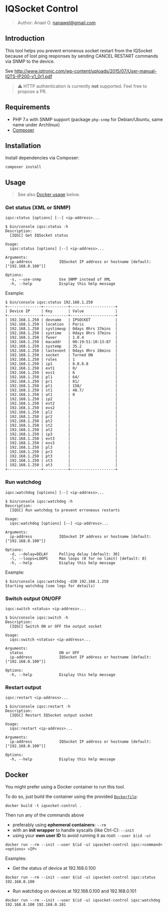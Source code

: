 IQSocket Control
================

> Author: Anael O. nanawel@gmail.com

## Introduction

This tool helps you prevent erroneous socket restart from the IQSocket
because of lost ping responses by sending CANCEL RESTART commands via
SNMP to the device.

See http://www.iqtronic.com/wp-content/uploads/2015/07/User-manual-IQTS-IP200-v1_0r1.pdf

> :warning:
> HTTP authentication is currently **not** supported. Feel free to propose a PR.

## Requirements

- PHP 7.x with SNMP support (package `php-snmp` for Debian/Ubuntu,
same name under Archlinux)
- [Composer](https://getcomposer.org/download/)

## Installation

Install dependencies via Composer:
```
composer install
```

## Usage

> See also [Docker usage](#docker) below.

### Get status (XML or SNMP)

`iqsc:status [options] [--] <ip-address>...`

```
$ bin/console iqsc:status -h
Description:
  [IQSC] Get IQSocket status

Usage:
  iqsc:status [options] [--] <ip-address>...

Arguments:
  ip-address            IQSocket IP address or hostname [default: ["192.168.0.100"]]

Options:
  -s, --use-snmp        Use SNMP instead of XML
  -h, --help            Display this help message
```

Example:
```
$ bin/console iqsc:status 192.168.1.250
+---------------+-----------+--------------------+
| Device IP     | Key       | Value              |
+---------------+-----------+--------------------+
| 192.168.1.250 | devname   | IPSOCKET           |
| 192.168.1.250 | location  | Paris              |
| 192.168.1.250 | systimeup | 0days 0hrs 37mins  |
| 192.168.1.250 | systime   | 0days 0hrs 37mins  |
| 192.168.1.250 | fwver     | 1.0.4              |
| 192.168.1.250 | macaddr   | 00:19:51:10:13:87  |
| 192.168.1.250 | systemp   | 35.2               |
| 192.168.1.250 | lastevent | 0days 0hrs 26mins  |
| 192.168.1.250 | socket    | Turned ON          |
| 192.168.1.250 | rules     | 1                  |
| 192.168.1.250 | ip1       | 8.8.8.8            |
| 192.168.1.250 | evt1      | 0/                 |
| 192.168.1.250 | evs1      | 6                  |
| 192.168.1.250 | pl1       | 64/                |
| 192.168.1.250 | pr1       | 81/                |
| 192.168.1.250 | pt1       | 158/               |
| 192.168.1.250 | st1       | 48.7/              |
| 192.168.1.250 | at1       | 0                  |
| 192.168.1.250 | ip2       |                    |
| 192.168.1.250 | evt2      |                    |
| 192.168.1.250 | evs2      |                    |
| 192.168.1.250 | pl2       |                    |
| 192.168.1.250 | pr2       |                    |
| 192.168.1.250 | pt2       |                    |
| 192.168.1.250 | st2       |                    |
| 192.168.1.250 | at2       |                    |
| 192.168.1.250 | ip3       |                    |
| 192.168.1.250 | evt3      |                    |
| 192.168.1.250 | evs3      |                    |
| 192.168.1.250 | pl3       |                    |
| 192.168.1.250 | pr3       |                    |
| 192.168.1.250 | pt3       |                    |
| 192.168.1.250 | st3       |                    |
| 192.168.1.250 | at3       |                    |
+---------------+-----------+--------------------+
```

### Run watchdog

`iqsc:watchdog [options] [--] <ip-address>...`

```
$ bin/console iqsc:watchdog -h
Description:
  [IQSC] Run watchdog to prevent erroneous restarts

Usage:
  iqsc:watchdog [options] [--] <ip-address>...

Arguments:
  ip-address            IQSocket IP address or hostname [default: ["192.168.0.100"]]

Options:
  -d, --delay=DELAY     Polling delay [default: 30]
  -l, --loops=LOOPS     Max loops (0 for no limit) [default: 0]
  -h, --help            Display this help message
```

Example:
```
$ bin/console iqsc:watchdog -d30 192.168.1.250
Starting watchdog (see logs for details)
```

### Switch output ON/OFF

`iqsc:switch <status> <ip-address>...`

```
$ bin/console iqsc:switch -h
Description:
  [IQSC] Switch ON or OFF the output socket

Usage:
  iqsc:switch <status> <ip-address>...

Arguments:
  status                ON or OFF
  ip-address            IQSocket IP address or hostname [default: ["192.168.0.100"]]

Options:
  -h, --help            Display this help message
```

### Restart output

`iqsc:restart <ip-address>...`

```
$ bin/console iqsc:restart -h
Description:
  [IQSC] Restart IQSocket output socket

Usage:
  iqsc:restart <ip-address>...

Arguments:
  ip-address            IQSocket IP address or hostname [default: ["192.168.0.100"]]

Options:
  -h, --help            Display this help message
```

## Docker

You might prefer using a Docker container to run this tool.

To do so, just build the container using the provided [`Dockerfile`](Dockerfile):

```
docker build -t iqsocket-control .
```

Then run any of the commands above
- preferably using **ephemeral containers**: `--rm`
- with an **init wrapper** to handle syscalls (like Ctrl-C): `--init`
- using your **own user ID** to avoid running it as root: `--user $(id -u)`

```
docker run --rm --init --user $(id -u) iqsocket-control iqsc:<command> <options> <IP>
```

Examples:
- Get the status of device at 192.168.0.100
```
docker run --rm --init --user $(id -u) iqsocket-control iqsc:status 192.168.0.100
```

- Run watchdog on devices at 192.168.0.100 and 192.168.0.101
```
docker run --rm --init --user $(id -u) iqsocket-control iqsc:watchdog 192.168.0.100 192.168.0.101
```